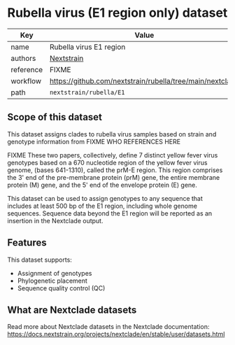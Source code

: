 # Rubella virus (E1 region only) dataset

| Key               | Value                                                            |
| ----------------- | -----------------------------------------------------------------|
| name              | Rubella virus E1 region                                          |
| authors           | [Nextstrain](https://nextstrain.org)                             |
| reference         | FIXME                                                       |
| workflow          | <https://github.com/nextstrain/rubella/tree/main/nextclade>      |
| path              | `nextstrain/rubella/E1`                                          |

## Scope of this dataset

This dataset assigns clades to rubella virus samples based on strain
and genotype information from FIXME WHO REFERENCES HERE

FIXME These two papers, collectively, define 7 distinct yellow fever virus
genotypes based on a 670 nucleotide region of the yellow fever virus
genome, (bases 641-1310), called the prM-E region. This region
comprises the 3' end of the pre-membrane protein (prM) gene, the
entire membrane protein (M) gene, and the 5' end of the envelope
protein (E) gene.

This dataset can be used to assign genotypes to any sequence that
includes at least 500 bp of the E1 region, including whole genome
sequences. Sequence data beyond the E1 region will be reported as an
insertion in the Nextclade output.

## Features

This dataset supports:

- Assignment of genotypes
- Phylogenetic placement
- Sequence quality control (QC)

## What are Nextclade datasets

Read more about Nextclade datasets in the Nextclade documentation:
<https://docs.nextstrain.org/projects/nextclade/en/stable/user/datasets.html>

